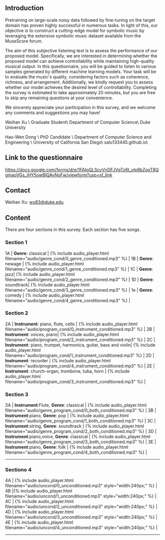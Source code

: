 
## Introduction
Pretraining on large-scale noisy data followed by fine-tuning on the target domain has proven highly successful in numerous tasks. In light of this, our objective is to construct a cutting-edge model for symbolic music by leveraging the extensive symbolic music dataset available from the MuseScore forum.

The aim of this subjective listening test is to assess the performance of our proposed model. Specifically, we are interested in determining whether the proposed model can achieve controllability while maintaining high-quality musical output. In this questionnaire, you will be guided to listen to various samples generated by different machine learning models. Your task will be to evaluate the music's quality, considering factors such as coherence, richness, and arrangement. Additionally, we kindly request you to assess whether our model achieves the desired level of controllability. Completing the survey is estimated to take approximately 20 minutes, but you are free to skip any remaining questions at your convenience.

We sincerely appreciate your participation in this survey, and we welcome any comments and suggestions you may have!

Weihan Xu \\
Graduate Student\\
Department of Computer Science\\
Duke University

Hao-Wen Dong \\
PhD Candidate \\
Department of Computer Science and Engineering \\
University of California San Diego\\
salu133445.github.io\\

## Link to the questionnaire
<https://docs.google.com/forms/d/e/1FAIpQLScyVnDFJVgTz6t_vIp8bZqxT8QgmaoVGs_iHY5owBlQAvNoFw/viewform?usp=sf_link>

## Contact
Weihan Xu: wx83@duke.edu
## Content

There are four sections in this survey. Each section has five songs.

### Section 1

<div class="table-wrapper" markdown="block">

1A | __Genre__: classical | {% include audio_player.html filename="audio/genre_cond/0_genre_conditioned.mp3" %} |
1B | __Genre__: newage | {% include audio_player.html filename="audio/genre_cond/1_genre_conditioned.mp3" %} |
1C | __Genre__: jazz| {% include audio_player.html filename="audio/genre_cond/2_genre_conditioned.mp3" %} |
1D | __Genre__: soundtrack| {% include audio_player.html filename="audio/genre_cond/3_genre_conditioned.mp3" %} |
1e | __Genre__: comedy | {% include audio_player.html filename="audio/genre_cond/4_genre_conditioned.mp3" %} |



</div>

### Section 2



<div class="table-wrapper" markdown="block">

2A | __Instrument__: piano, flute, cello | {% include audio_player.html filename="audio/program_cond/0_instrument_conditioned.mp3" %} |
2B | __Instrument__:  voices, piano| {% include audio_player.html filename="audio/program_cond/2_instrument_conditioned.mp3" %} |
2C | __Instrument__: piano, trumpet, harmonica, guitar, bass and violin| {% include audio_player.html filename="audio/program_cond/1_instrument_conditioned.mp3" %} |
2D | __Instrument__: recorder | {% include audio_player.html filename="audio/program_cond/4_instrument_conditioned.mp3" %} |
2E | __Instrument__: church-organ, trombone, tuba, horn | {% include audio_player.html filename="audio/program_cond/3_instrument_conditioned.mp3" %} |

</div>

### Section 3


<div class="table-wrapper" markdown="block">

3A | __Instrument__:Flute, __Genre__: classical | {% include audio_player.html filename="audio/genre_program_cond/0_both_conditioned.mp3" %} |
3B | __Instrument__:piano, __Genre__: pop | {% include audio_player.html filename="audio/genre_program_cond/1_both_conditioned.mp3" %} |
3C | __Instrument__:string, __Genre__: soundtrack | {% include audio_player.html filename="audio/genre_program_cond/2_both_conditioned.mp3" %} |
3D | __Instrument__:piano,voice, __Genre__: classical | {% include audio_player.html filename="audio/genre_program_cond/3_both_conditioned.mp3" %} |
3E | __Instrument__:piano, __Genre__: folk | {% include audio_player.html filename="audio/genre_program_cond/4_both_conditioned.mp3" %} |

</div>

---

### Sectiono 4 

<div class="table-wrapper" markdown="block">
4A | {% include audio_player.html filename="audio/uncond/0_unconditioned.mp3" style="width:240px;" %} | 
4B |{% include audio_player.html filename="audio/uncond/1_unconditioned.mp3" style="width:240px;" %} | 
4C | {% include audio_player.html filename="audio/uncond/2_unconditioned.mp3" style="width:240px;" %} | 
4D | {% include audio_player.html filename="audio/uncond/3_unconditioned.mp3" style="width:240px;" %} | 
4E | {% include audio_player.html filename="audio/uncond/4_unconditioned.mp3" style="width:240px;" %} |

</div>

---


